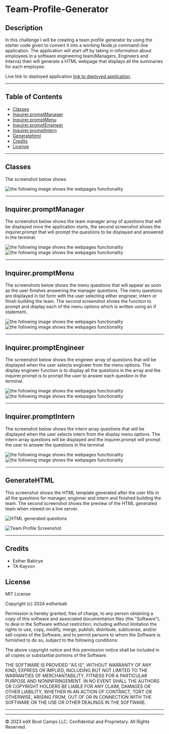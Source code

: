 # Team-Profile-Generator

## Description
In this challenge I will be creating a team profile generator by using the starter code given to convert it into a working Node.js command-line application. The application will start off by taking in information about employees in a software engineering team(Managers, Engineers and Interns) then will generate a HTML webpage that displays all the summaries for each employee.


Live link to deployed application [link to deployed application]().

---


## Table of Contents 



* [Classes](#classes)
* [Inquirer.promptManager](#inquirerpromptmanager)
* [Inquirer.promptMenu](#inquirerpromptmenu)
* [Inquirer.promptEngineer](#inquirerpromptengineer)
* [Inquirer.promptIntern](#inquirerpromptintern)
* [Generatehtml](#generatehtml)
* [Credits](#credits)
* [License](#license)


---

## Classes
The screenshot below shows

![the following image shows the webpages functionality]()



---

## Inquirer.promptManager
The screenshot below shows the team manager array of questions that will be displayed once the application starts, the second screenshot shows the inquirer.prompt that will prompt the questions to be displayed and answered in the terminal.

![the following image shows the webpages functionality](starter/assets/images/manager%20questions%20array.png)
![the following image shows the webpages functionality](starter/assets/images/manager%20inquirer%20prompt.png)








---

## Inquirer.promptMenu

The screenshots below shows the menu questions that will appear as soon as the user finishes answering the manager questions. The menu questions are displayed in list form with the user selecting either engineer, intern or finish building the team. The second screenshot shows the function to prompt and display each of the menu options which is written using an if statement.

![the following image shows the webpages functionality](starter/assets/images/menu%20array.png)
![the following image shows the webpages functionality](starter/assets/images/display%20menu.png)


---

## Inquirer.promptEngineer

The screenshot below shows the engineer array of questions that will be displayed when the user selects engineer from the menu options. The display engineer function is to display all the questions in the array and the inquirer.prompt is to prompt the user to answer each question in the terminal.

![the following image shows the webpages functionality](starter/assets/images/engineer%20array.png)
![the following image shows the webpages functionality](starter/assets/images/engineer%20prompt.png)


---

## Inquirer.promptIntern

The screenshot below shows the intern array questions that will be displayed when the user selects intern from the display menu options. The intern array questions will be displayed and the inquirer.prompt will prompt the user to answer the questions in the terminal

![the following image shows the webpages functionality](starter/assets/images/intern%20array.png)
![the following image shows the webpages functionality](starter/assets/images/intern%20prompt.png)


---

## GenerateHTML

This screenshot shows the HTML template generated after the user fills in all the questions for manager, enginner and intern and finished building the team. The second screenshot shows the preview of the HTML generated team when viewed on a live server.


![HTML generated questions](starter/assets/images/html%20generated%20questions.png)



![Team Profile Screenshot](starter/assets/images/Team%20profile%20generator%20final.png)





---

## Credits

* Esther Babirye
* TA Kayvon



## License
MIT License

Copyright (c) 2024 estherbab

Permission is hereby granted, free of charge, to any person obtaining a copy
of this software and associated documentation files (the "Software"), to deal
in the Software without restriction, including without limitation the rights
to use, copy, modify, merge, publish, distribute, sublicense, and/or sell
copies of the Software, and to permit persons to whom the Software is
furnished to do so, subject to the following conditions:

The above copyright notice and this permission notice shall be included in all
copies or substantial portions of the Software.

THE SOFTWARE IS PROVIDED "AS IS", WITHOUT WARRANTY OF ANY KIND, EXPRESS OR
IMPLIED, INCLUDING BUT NOT LIMITED TO THE WARRANTIES OF MERCHANTABILITY,
FITNESS FOR A PARTICULAR PURPOSE AND NONINFRINGEMENT. IN NO EVENT SHALL THE
AUTHORS OR COPYRIGHT HOLDERS BE LIABLE FOR ANY CLAIM, DAMAGES OR OTHER
LIABILITY, WHETHER IN AN ACTION OF CONTRACT, TORT OR OTHERWISE, ARISING FROM,
OUT OF OR IN CONNECTION WITH THE SOFTWARE OR THE USE OR OTHER DEALINGS IN THE
SOFTWARE.



---



---

© 2023 edX Boot Camps LLC. Confidential and Proprietary. All Rights Reserved.
